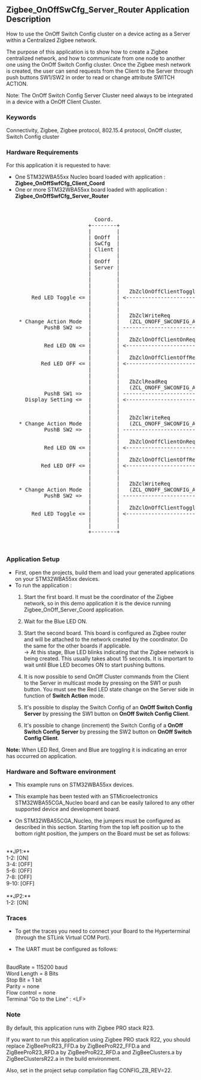## __Zigbee_OnOffSwCfg_Server_Router Application Description__

How to use the OnOff Switch Config cluster on a device acting as a Server within a Centralized Zigbee network.  
    
The purpose of this application is to show how to create a Zigbee centralized network, and how to communicate from one node to another one using the OnOff Switch Config cluster. 
Once the Zigbee mesh network is created, the user can send requests from the Client to the Server through push buttons SW1/SW2 in order to read or change attribute SWITCH ACTION.     

Note: The OnOff Switch Config Server Cluster need always to be integrated in a device with a OnOff Client Cluster.

### __Keywords__

Connectivity, Zigbee, Zigbee protocol, 802.15.4 protocol, OnOff cluster, Switch Config cluster 

### __Hardware Requirements__

For this application it is requested to have:  

* One STM32WBA55xx Nucleo board loaded with application : **Zigbee_OnOffSwfCfg_Client_Coord**  
* One or more STM32WBA55xx board loaded with application : **Zigbee_OnOffSwfCfg_Server_Router**  

<pre>
    
	
                            Coord.                                           Router
                          +--------+                                       +--------+
                          |        |                                       |        |
                          | OnOff  |                                       | OnOff  |        
                          | SwCfg  |                                       | SwCfg  | 
  	         		      | Client |                                       | Server | 
                          |        |                                       |        |
                          | OnOff  |                                       | OnOff  |        
                          | Server |                                       | Client | 
                          |        |                                       |        | 'OnOff Switch Config' during init : default Switch Action Toggle(SW1)
                          |        |                                       |        |   <= ZbZclAttrIntegerWrite(ZCL_ONOFF_SWCONFIG_ATTR_ACTIONS)
                          |        |                                       |        |			   
                          |        |   ZbZclOnOffClientToggleReq           |        |
        Red LED Toggle <= |        | <------------------------------------ |        | <= PushB SW1
                          |        |                                       |        |
                          |        |                                       |        |						  
	                      |        |   ZbZclWriteReq                       |        |
    * Change Action Mode  |        |   (ZCL_ONOFF_SWCONFIG_ATTR_ACTIONS)   |        |
            PushB SW2 =>  |        | ------------------------------------> |        | => Switch Action : from Toggle(SW1) to On(SW1)/Off(SW2)
                          |        |                                       |        |	 		   
                          |        |   ZbZclOnOffClientOnReq               |        |
            Red LED ON <= |        | <------------------------------------ |        | <= PushB SW1
                          |        |                                       |        |	 		   
                          |        |   ZbZclOnOffClientOffReq              |        |
           Red LED OFF <= |        | <------------------------------------ |        | <= PushB SW2
                          |        |                                       |        |
                          |        |                                       |        |						  
                          |        |   ZbZclReadReq                        |        |
                          |        |   (ZCL_ONOFF_SWCONFIG_ATTR_ACTIONS)   |        |
            PushB SW1 =>  |        | ------------------------------------> |        |
      Display Setting <=  |        | <------------------------------------ |        |
                          |        |                                       |        |						  
                          |        |                                       |        |						  
	                      |        |   ZbZclWriteReq                       |        |
    * Change Action Mode  |        |   (ZCL_ONOFF_SWCONFIG_ATTR_ACTIONS)   |        |
            PushB SW2 =>  |        | ------------------------------------> |        | => Switch Action : from On(SW1)/Off(SW2) to Off(SW1)/On(SW2)
                          |        |                                       |        |	 		   
                          |        |   ZbZclOnOffClientOnReq               |        |
            Red LED ON <= |        | <------------------------------------ |        | <= PushB SW2
                          |        |                                       |        |	 		   
                          |        |   ZbZclOnOffClientOffReq              |        |
           Red LED OFF <= |        | <------------------------------------ |        | <= PushB SW1
                          |        |                                       |        |
                          |        |                                       |        |						  
	                      |        |   ZbZclWriteReq                       |        |
    * Change Action Mode  |        |   (ZCL_ONOFF_SWCONFIG_ATTR_ACTIONS)   |        |
            PushB SW2 =>  |        | ------------------------------------> |        | => Switch Action : from Off(SW1)/On(SW2) to Toggle(SW1)
                          |        |                                       |        |	 		   
                          |        |   ZbZclOnOffClientToggleReq           |        |
        Red LED Toggle <= |        | <------------------------------------ |        | <= PushB SW1
                          |        |                                       |        |	 		   
                          |        |                                       |        |	 		   		   
                          +--------+                                       +--------+

  
</pre> 

### __Application Setup__

* First, open the projects, build them and load your generated applications on your STM32WBA55xx devices.
* To run the application :
	1. Start the first board. It must be the coordinator of the Zigbee network, so in this demo application it is the device running Zigbee_OnOff_Server_Coord application.  
    
	2. Wait for the Blue LED ON.  
	
    3. Start the second board. This board is configured as Zigbee router and will be attached to the network created by the coordinator.
	Do the same for the other boards if applicable.    
&rarr; At this stage, Blue LED blinks indicating that the Zigbee network is being created. This usually takes about 15 seconds. It is important to wait until Blue LED becomes ON to start pushing buttons.     
	 
	4. It is now possible to send OnOff Cluster commands from the Client to the Server in multicast mode by pressing on the SW1 or push button. You must see the Red LED state change on the Server side in function of **Switch Action** mode. 
	
	5. It's possible to display the Switch Config of an **OnOff Switch Config Server** by pressing the SW1 button on **OnOff Switch Config Client**.
	   
    6. It's possible to change (increment) the Switch Config of a **OnOff Switch Config Server** by pressing the SW2 button on **OnOff Switch Config Client**.
		
**Note:** When LED Red, Green and Blue are toggling it is indicating an error has occurred on application.

### __Hardware and Software environment__

* This example runs on STM32WBA55xx devices.  

* This example has been tested with an STMicroelectronics STM32WBA55CGA_Nucleo board and can be easily tailored to any other supported device and development board.  

* On STM32WBA55CGA_Nucleo, the jumpers must be configured as described in this section. Starting from the top left position up to the bottom right position, the jumpers on the Board must be set as follows:
<br>    
**JP1:**</br>
1-2:  [ON]</br>
3-4:  [OFF]</br>
5-6:  [OFF]</br>
7-8:  [OFF]</br>
9-10: [OFF]</br>
<br>
**JP2:**</br>
1-2:  [ON]  

### __Traces__

* To get the traces you need to connect your Board to the Hyperterminal (through the STLink Virtual COM Port).  

* The UART must be configured as follows:  
<br>
BaudRate       = 115200 baud</br>
Word Length    = 8 Bits</br>
Stop Bit       = 1 bit</br>
Parity         = none</br>
Flow control   = none</br>
Terminal   "Go to the Line" : &lt;LF&gt;  

### __Note__
By default, this application runs with Zigbee PRO stack R23.

If you want to run this application using Zigbee PRO stack R22, you should replace ZigBeeProR23_FFD.a by ZigBeeProR22_FFD.a and ZigBeeProR23_RFD.a by ZigBeeProR22_RFD.a and ZigBeeClusters.a by ZigBeeClustersR22.a in the build environment.

Also, set in the project setup compilation flag CONFIG_ZB_REV=22.